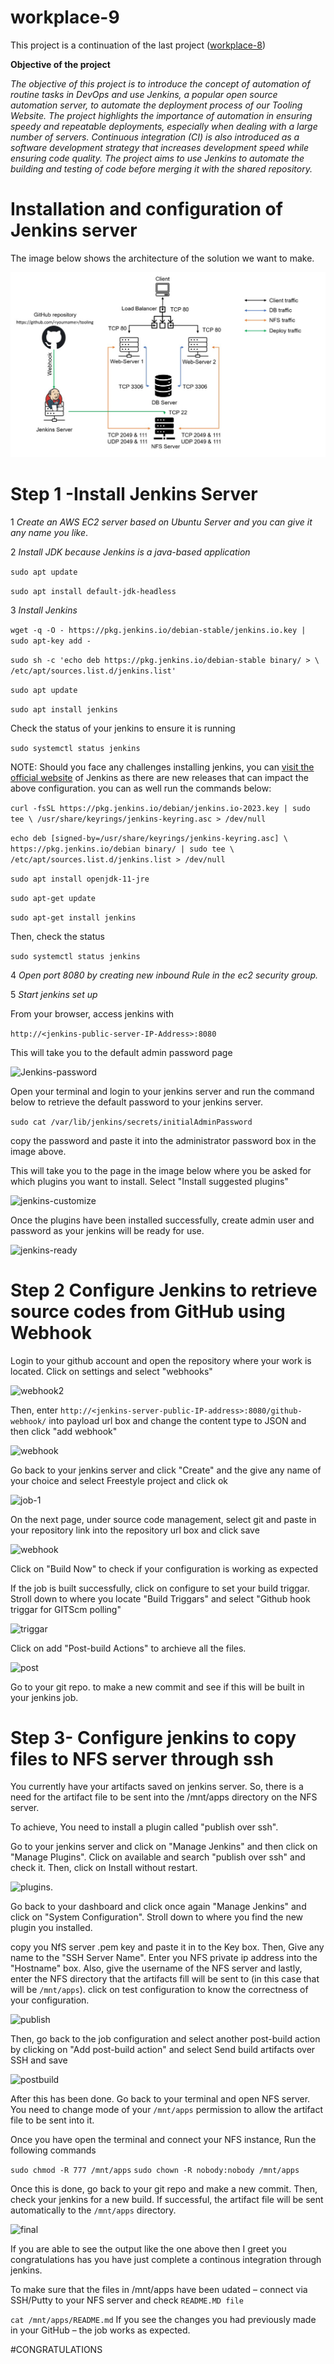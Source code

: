 # workplace-9

This project is a continuation of the last project ([workplace-8](https://github.com/olaniyi2oguns/Workplace-8.git))

**Objective of the project**

*The objective of this project is to introduce the concept of automation of routine tasks in DevOps and use Jenkins, a popular open source automation server, to automate the deployment process of our Tooling Website. The project highlights the importance of automation in ensuring speedy and repeatable deployments, especially when dealing with a large number of servers. Continuous integration (CI) is also introduced as a software development strategy that increases development speed while ensuring code quality. The project aims to use Jenkins to automate the building and testing of code before merging it with the shared repository.*

# Installation and configuration of Jenkins server

The image below shows the architecture of the solution we want to make. 

![Solution](./image/Solution.jpg)

# Step 1 -Install Jenkins Server

1 *Create an AWS EC2 server based on Ubuntu Server and you can give it any name you like*.

2 *Install JDK because Jenkins is a java-based application*

`sudo apt update`

`sudo apt install default-jdk-headless`

3 *Install Jenkins*

`wget -q -O - https://pkg.jenkins.io/debian-stable/jenkins.io.key | sudo apt-key add -`

`sudo sh -c 'echo deb https://pkg.jenkins.io/debian-stable binary/ > \  /etc/apt/sources.list.d/jenkins.list'`

`sudo apt update`

`sudo apt install jenkins`

Check the status of your jenkins to ensure it is running

`sudo systemctl status jenkins`

NOTE: Should you face any challenges installing jenkins, you can [visit the official website](https://www.jenkins.io/doc/book/installing/linux/) of Jenkins as there are new releases that can impact the above configuration. you can as well run the commands below:

`curl -fsSL https://pkg.jenkins.io/debian/jenkins.io-2023.key | sudo tee \
  /usr/share/keyrings/jenkins-keyring.asc > /dev/null`

`echo deb [signed-by=/usr/share/keyrings/jenkins-keyring.asc] \
  https://pkg.jenkins.io/debian binary/ | sudo tee \
  /etc/apt/sources.list.d/jenkins.list > /dev/null`

`sudo apt install openjdk-11-jre`

`sudo apt-get update`

`sudo apt-get install jenkins`

Then, check the status

`sudo systemctl status jenkins`


4 *Open port 8080 by creating new inbound Rule in the ec2 security group.*

5 *Start jenkins set up*

From your browser, access jenkins with

```http://<jenkins-public-server-IP-Address>:8080```

This will take you to the default admin password page

![Jenkins-password](./image/jenkins-confirm-1.jpg)

Open your terminal and login to your jenkins server and run the command below to retrieve the default password to your jenkins server.

`sudo cat /var/lib/jenkins/secrets/initialAdminPassword`

copy the password and paste it into the administrator password box in the image above.

This will take you to the page in the image below where you be asked for which plugins you want to install. Select "Install suggested plugins"

![jenkins-customize](./image/jenkins-customize.jpg)

Once the plugins have been installed successfully, create admin user and password as your jenkins will be ready for use.

![jenkins-ready](./image/jenkins-instance-config.jpg)

# Step 2 Configure Jenkins to retrieve source codes from GitHub using Webhook

Login to your github account and open the repository where your work is located. Click on settings and select "webhooks"



![webhook2](./image/webhook-github.jpg)

Then, enter `http://<jenkins-server-public-IP-address>:8080/github-webhook/` into payload url box and change the content type to JSON and then click "add webhook"

![webhook](./image/webhook-jenkins.jpg)

Go back to your jenkins server and click "Create" and the give any name of your choice and select Freestyle project and click ok

![job-1](./image/job1.jpg)

On the next page, under source code management, select git and paste in your repository link into the repository url box and click save

![webhook](./image/git-url.jpg)

Click on "Build Now" to check if your configuration is working as expected

If the job is built successfully, click on configure to set your build triggar. Stroll down to where you locate "Build Triggars" and select "Github hook triggar for GITScm polling"

![triggar](./image/build-triggar.jpg)


Click on add "Post-build Actions" to archieve all the files.

![post](./image/postbuild.jpg)

Go to your git repo. to make a new commit and see if this will be built in your jenkins job.

# Step 3- Configure jenkins to copy files to NFS server through ssh

You currently have your artifacts saved on jenkins server. So, there is a need for the artifact file to be sent into the /mnt/apps directory on the NFS server.

To achieve, You need to install a plugin called "publish over ssh".

Go to your jenkins server and click on "Manage Jenkins" and then click on "Manage Plugins". Click on available and search "publish over ssh" and check it. Then, click on Install without restart.

![plugins](./image/plugins.jpg).

Go back to your dashboard and click once again "Manage Jenkins" and click on "System Configuration". Stroll down to where you find the new plugin you installed.

copy you NfS server .pem key and paste it in to the Key box. Then, Give any name to the "SSH Server Name". Enter you NFS private ip address into the "Hostname" box. Also, give the username of the NFS server and lastly, enter the NFS directory that the artifacts fill will be sent to (in this case that will be `/mnt/apps`). click on test configuration to know the correctness of your configuration.

![publish](./image/sshserver.jpg)


Then, go back to the job configuration and select another post-build action by clicking on "Add post-build action" and select Send build artifacts over SSH and save

![postbuild](./image/ssh-in-job.jpg)

After this has been done. Go back to your terminal and open NFS server. You need to change mode of your `/mnt/apps` permission to allow the artifact file to be sent into it.

Once you have open the terminal and connect your NFS instance, Run the following commands

`sudo chmod -R 777 /mnt/apps`
`sudo chown -R nobody:nobody /mnt/apps`

Once this is done, go back to your git repo and make a new commit. Then, check your jenkins for a new build. If successful, the artifact file will be sent automatically to the `/mnt/apps` directory. 

![final](./image/Final%20output.jpg)

If you are able to see the output like the one above then I greet you congratulations has you have just complete a continous integration through jenkins.

To make sure that the files in /mnt/apps have been udated – connect via SSH/Putty to your NFS server and check `README.MD file`

`cat /mnt/apps/README.md`
If you see the changes you had previously made in your GitHub – the job works as expected.


#CONGRATULATIONS